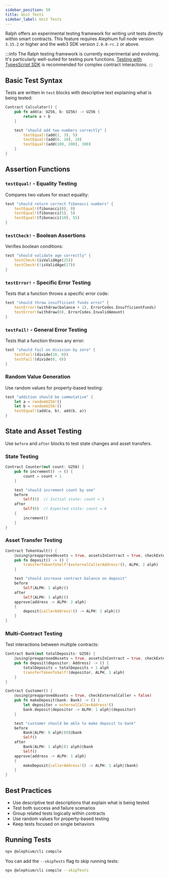 ```yaml
---
sidebar_position: 50
title: Unit Tests
sidebar_label: Unit Tests
---
```


Ralph offers an experimental testing framework for writing unit tests directly within smart contracts. This feature requires Alephium full node version `3.15.2` or higher and the web3 SDK version `2.0.0-rc.2` or above.

:::info
The Ralph testing framework is currently experimental and evolving. It's particularly well-suited for testing pure functions. [Testing with TypesScript SDK](/sdk/testing-and-debugging) is recommended for complex contract interactions.
:::

## Basic Test Syntax

Tests are written in `test` blocks with descriptive text explaining what is being tested:

```rust
Contract Calculator() {
    pub fn add(a: U256, b: U256) -> U256 {
        return a + b
    }

    test "should add two numbers correctly" {
        testEqual!(add(2, 3), 5)
        testEqual!(add(0, 10), 10)
        testEqual!(add(100, 200), 300)
    }
}
```

## Assertion Functions

### `testEqual!` - Equality Testing
Compares two values for exact equality:

```rust
test "should return correct fibonacci numbers" {
    testEqual!(fibonacci(0), 0)
    testEqual!(fibonacci(5), 5)
    testEqual!(fibonacci(10), 55)
}
```

### `testCheck!` - Boolean Assertions
Verifies boolean conditions:

```rust
test "should validate age correctly" {
    testCheck!(isValidAge(25))
    testCheck!(!isValidAge(17))
}
```

### `testError!` - Specific Error Testing
Tests that a function throws a specific error code:

```rust
test "should throw insufficient funds error" {
    testError!(withdraw(balance + 1), ErrorCodes.InsufficientFunds)
    testError!(withdraw(0), ErrorCodes.InvalidAmount)
}
```

### `testFail!` - General Error Testing
Tests that a function throws any error:

```rust
test "should fail on division by zero" {
    testFail!(divide(10, 0))
    testFail!(divide(0, 0))
}
```

### Random Value Generation
Use random values for property-based testing:

```rust
test "addition should be commutative" {
    let a = randomU256!()
    let b = randomU256!()
    testEqual!(add(a, b), add(b, a))
}
```

## State and Asset Testing

Use `before` and `after` blocks to test state changes and asset transfers.

### State Testing

```rust
Contract Counter(mut count: U256) {
    pub fn increment() -> () {
        count = count + 1
    }

    test "should increment count by one"
    before
        Self(5)  // Initial state: count = 5
    after
        Self(6)  // Expected state: count = 6
    {
        increment()
    }
}
```

### Asset Transfer Testing

```rust
Contract TokenVault() {
    @using(preapprovedAssets = true, assetsInContract = true, checkExternalCaller = false)
    pub fn deposit() -> () {
        transferTokenToSelf!(externalCallerAddress!(), ALPH, 2 alph)
    }

    test "should increase contract balance on deposit"
    before
        Self{ALPH: 1 alph}()
    after
        Self{ALPH: 3 alph}()
    approve{address -> ALPH: 2 alph}
    {
        deposit{callerAddress!() -> ALPH: 2 alph}()
    }
}
```

### Multi-Contract Testing

Test interactions between multiple contracts:

```rust
Contract Bank(mut totalDeposits: U256) {
    @using(preapprovedAssets = true, assetsInContract = true, checkExternalCaller = false)
    pub fn deposit(depositor: Address) -> () {
        totalDeposits = totalDeposits + 1 alph
        transferTokenToSelf!(depositor, ALPH, 1 alph)
    }
}

Contract Customer() {
    @using(preapprovedAssets = true, checkExternalCaller = false)
    pub fn makeDeposit(bank: Bank) -> () {
        let depositor = externalCallerAddress!()
        bank.deposit{depositor -> ALPH: 1 alph}(depositor)
    }

    test "customer should be able to make deposit to bank"
    before
        Bank{ALPH: 0 alph}(0)@bank
        Self()
    after
        Bank{ALPH: 1 alph}(1 alph)@bank
        Self()
    approve{address -> ALPH: 1 alph}
    {
        makeDeposit{callerAddress!() -> ALPH: 1 alph}(bank)
    }
}
```

## Best Practices

- Use descriptive test descriptions that explain what is being tested
- Test both success and failure scenarios
- Group related tests logically within contracts
- Use random values for property-based testing
- Keep tests focused on single behaviors

## Running Tests

```bash
npx @alephium/cli compile
```

You can add the `--skipTests` flag to skip running tests:

```bash
npx @alephium/cli compile --skipTests
```
